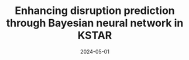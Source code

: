 ---
title: "Enhancing disruption prediction through Bayesian neural network in KSTAR"
collection: publications
category: manuscripts
permalink: /publication/2024-05-Bayesian-Disruption
excerpt: # ''
date: 2024-05-01
venue: 'Plasma Physics and Controlled Fusion'
slidesurl: # ''
paperurl: 'https://iopscience.iop.org/article/10.1088/1361-6587/ad48b7/meta'
citation: 'Jinsu Kim et al 2024 Plasma Phys. Control. Fusion 66 075001'
---